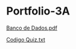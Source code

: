 # Portfolio-3A
[Banco de Dados.pdf](https://github.com/Fesheim/Portfolio-3A/files/7080160/Banco.de.Dados.pdf)


[Codigo Quiz.txt](https://github.com/Fesheim/Portfolio-3A/files/7080191/Codigo.Quiz.txt)

